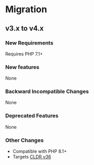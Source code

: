 # Migration

## v3.x to v4.x

### New Requirements

Requires PHP 7.1+

### New features

None

### Backward Incompatible Changes

None

### Deprecated Features

None

### Other Changes

- Compatible with PHP 8.1+
- Targets [CLDR v36](http://cldr.unicode.org/index/downloads/cldr-36)
